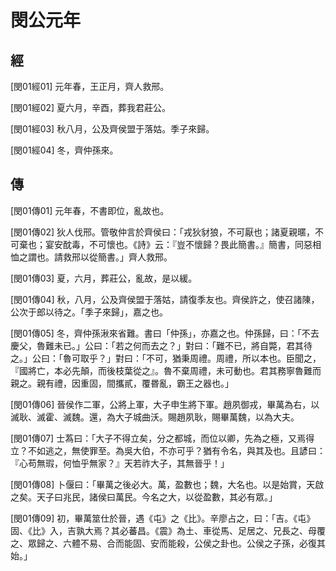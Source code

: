 # 閔公元年

## 經 <a name="04Min01Jing"></a>

<a name="04Min01Jing01">[閔01經01]</a> 元年春，王正月，齊人救邢。

<a name="04Min01Jing02">[閔01經02]</a> 夏六月，辛酉，葬我君莊公。

<a name="04Min01Jing03">[閔01經03]</a> 秋八月，公及齊侯盟于落姑。季子來歸。

<a name="04Min01Jing04">[閔01經04]</a> 冬，齊仲孫來。

## 傳 <a name="04Min01Zhuan"></a>

<a name="04Min01Zhuan01">[閔01傳01]</a> 元年春，不書即位，亂故也。

<a name="04Min01Zhuan02">[閔01傳02]</a> 狄人伐邢。管敬仲言於齊侯曰：「戎狄豺狼，不可厭也；諸夏親暱，不可棄也；宴安酖毒，不可懷也。《詩》云：『豈不懷歸？畏此簡書。』簡書，同惡相恤之謂也。請救邢以從簡書。」齊人救邢。

<a name="04Min01Zhuan03">[閔01傳03]</a> 夏，六月，葬莊公，亂故，是以緩。

<a name="04Min01Zhuan04">[閔01傳04]</a> 秋，八月，公及齊侯盟于落姑，請復季友也。齊侯許之，使召諸陳，公次于郎以待之。「季子來歸」，嘉之也。

<a name="04Min01Zhuan05">[閔01傳05]</a> 冬，齊仲孫湫來省難。書曰「仲孫」，亦嘉之也。仲孫歸，曰：「不去慶父，魯難未已。」公曰：「若之何而去之？」對曰：「難不已，將自斃，君其待之。」公曰：「魯可取乎？」對曰：「不可，猶秉周禮。周禮，所以本也。臣聞之，『國將亡，本必先顛，而後枝葉從之』。魯不棄周禮，未可動也。君其務寧魯難而親之。親有禮，因重固，間攜貳，覆昬亂，霸王之器也。」

<a name="04Min01Zhuan06">[閔01傳06]</a> 晉侯作二軍，公將上軍，大子申生將下軍。趙夙御戎，畢萬為右，以滅耿、滅霍、滅魏。還，為大子城曲沃。賜趙夙耿，賜畢萬魏，以為大夫。

<a name="04Min01Zhuan07">[閔01傳07]</a> 士蒍曰：「大子不得立矣，分之都城，而位以卿，先為之極，又焉得立？不如逃之，無使罪至。為吳大伯，不亦可乎？猶有令名，與其及也。且諺曰：『心苟無瑕，何恤乎無家？』天若祚大子，其無晉乎！」

<a name="04Min01Zhuan08">[閔01傳08]</a> 卜偃曰：「畢萬之後必大。萬，盈數也；魏，大名也。以是始賞，天啟之矣。天子曰兆民，諸侯曰萬民。今名之大，以從盈數，其必有眾。」

<a name="04Min01Zhuan09">[閔01傳09]</a> 初，畢萬筮仕於晉，遇《屯》之《比》。辛廖占之，曰：「吉。《屯》固、《比》入，吉孰大焉？其必蕃昌。《震》為土、車從馬、足居之、兄長之、母覆之、眾歸之、六體不易、合而能固、安而能殺，公侯之卦也。公侯之子孫，必復其始。」


